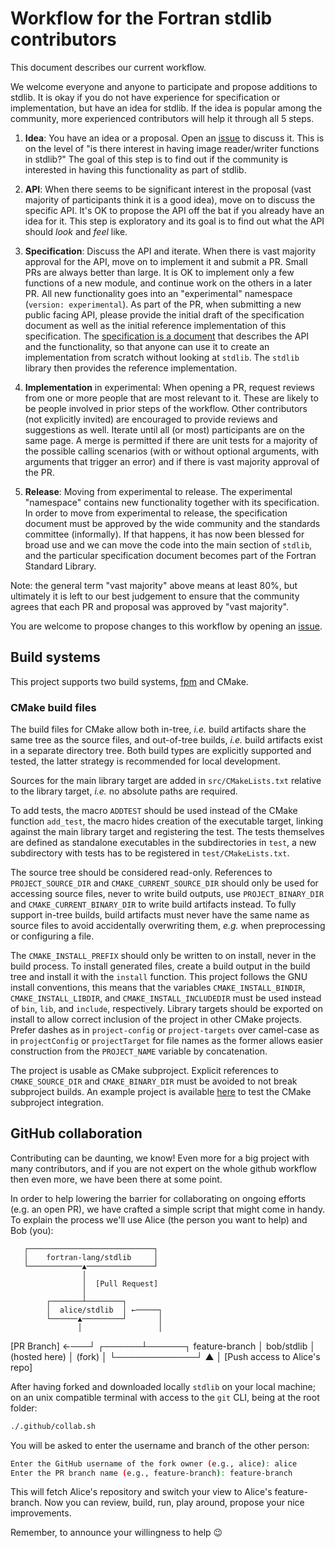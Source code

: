 # Workflow for the Fortran stdlib contributors

This document describes our current workflow.

We welcome everyone and anyone to participate and propose additions to stdlib.
It is okay if you do not have experience for specification or implementation,
but have an idea for stdlib. If the idea is popular among the community, more
experienced contributors will help it through all 5 steps.


1. **Idea**: You have an idea or a proposal. Open an
   [issue](https://github.com/fortran-lang/stdlib/issues) to discuss it. This
   is on the level of "is there interest in having image reader/writer
   functions in stdlib?" The goal of this step is to find out if the community
   is interested in having this functionality as part of stdlib.

2. **API**: When there seems to be significant interest in the proposal (vast
   majority of participants think it is a good idea), move on to discuss the
   specific API. It's OK to propose the API off the bat if you already have an
   idea for it. This step is exploratory and its goal is to find out what the
   API should *look* and *feel* like.

3. **Specification**: Discuss the API and iterate. When there is vast majority
   approval for the API, move on to implement it and submit a PR. Small PRs are
   always better than large.  It is OK to implement only a few functions of a
   new module, and continue work on the others in a later PR. All new
   functionality goes into an "experimental" namespace
   (`version: experimental`). As part of the PR, when submitting a new
   public facing API, please provide the initial draft of the specification
   document as well as the initial reference implementation of this
   specification.  The
   [specification is a document](https://stdlib.fortran-lang.org/page/specs/index.html)
   that describes the API and
   the functionality, so that anyone can use it to create an implementation
   from scratch without looking at `stdlib`. The `stdlib` library then provides
   the reference implementation.

4. **Implementation** in experimental: When opening a PR, request reviews from
   one or more people that are most relevant to it. These are likely to be
   people involved in prior steps of the workflow. Other contributors (not
   explicitly invited) are encouraged to provide reviews and suggestions as
   well. Iterate until all (or most) participants are on the same page.
   A merge is permitted if there are unit tests for a majority of the possible
   calling scenarios (with or without optional arguments, with arguments that
   trigger an error) and if there is vast majority approval of the PR.

5. **Release**: Moving from experimental to release. The experimental
   "namespace" contains new functionality together with its specification. In
   order to move from experimental to release, the specification document must
   be approved by the wide community and the standards committee (informally).
   If that happens, it has now been blessed for broad use and we can move the
   code into the main section of `stdlib`, and the particular specification
   document becomes part of the Fortran Standard Library.


Note: the general term "vast majority" above means at least 80%, but ultimately
it is left to our best judgement to ensure that the community agrees that each
PR and proposal was approved by "vast majority".

You are welcome to propose changes to this workflow by opening an
[issue](https://github.com/fortran-lang/stdlib/issues).


## Build systems

This project supports two build systems,
[fpm](https://github.com/fortran-lang/fpm) and CMake.

### CMake build files

The build files for CMake allow both in-tree, *i.e.* build artifacts share
the same tree as the source files, and out-of-tree builds, *i.e.* build artifacts
exist in a separate directory tree.
Both build types are explicitly supported and tested, the latter strategy
is recommended for local development.

Sources for the main library target are added in ``src/CMakeLists.txt``
relative to the library target, *i.e.* no absolute paths are required.

To add tests, the macro ``ADDTEST`` should be used instead of the CMake function
``add_test``, the macro hides creation of the executable target, linking against the 
main library target and registering the test.
The tests themselves are defined as standalone executables in the subdirectories
in ``test``, a new subdirectory with tests has to be registered in
``test/CMakeLists.txt``.

The source tree should be considered read-only. References to ``PROJECT_SOURCE_DIR``
and ``CMAKE_CURRENT_SOURCE_DIR`` should only be used for accessing source files,
never to write build outputs, use ``PROJECT_BINARY_DIR`` and ``CMAKE_CURRENT_BINARY_DIR``
to write build artifacts instead.
To fully support in-tree builds, build artifacts must never have the same name as
source files to avoid accidentally overwriting them, *e.g.* when preprocessing or
configuring a file.

The ``CMAKE_INSTALL_PREFIX`` should only be written to on install, never in the build
process. To install generated files, create a build output in the build tree and
install it with the ``install`` function.
This project follows the GNU install conventions, this means that the variables
``CMAKE_INSTALL_BINDIR``, ``CMAKE_INSTALL_LIBDIR``, and ``CMAKE_INSTALL_INCLUDEDIR``
must be used instead of ``bin``, ``lib``, and ``include``, respectively.
Library targets should be exported on install to allow correct inclusion of the
project in other CMake projects.
Prefer dashes as in ``project-config`` or ``project-targets`` over camel-case as in
``projectConfig`` or ``projectTarget`` for file names as the former allows easier
construction from the ``PROJECT_NAME`` variable by concatenation.

The project is usable as CMake subproject. Explicit references to
``CMAKE_SOURCE_DIR`` and ``CMAKE_BINARY_DIR`` must be avoided to not
break subproject builds.
An example project is available [here](https://github.com/fortran-lang/stdlib-cmake-example)
to test the CMake subproject integration.

## GitHub collaboration

Contributing can be daunting, we know! Even more for a big project with many contributors, and if you are not expert on the whole github workflow then even more, we have been there at some point.

In order to help lowering the barrier for collaborating on ongoing efforts (e.g. an open PR), we have crafted a simple script that might come in handy. To explain the process we'll use Alice (the person you want to help) and Bob (you):

       ┌────────────────────────────┐
       │    fortran-lang/stdlib     │
       └────────────▲───────────────┘
                    │
                    │  [Pull Request]
                    │
            ┌───────┴────────┐
            │  alice/stdlib  │ ←─────┐
            └──────▲─────────┘       │
                   │                 │
   [PR Branch] ←───┘          ┌──────┴──────┐
   feature-branch             │  bob/stdlib │
   (hosted here)              │    (fork)   │
                              └─────────────┘
                                     ▲
                                     │
                       [Push access to Alice's repo]

After having forked and downloaded locally `stdlib` on your local machine; on an unix compatible terminal with access to the `git` CLI, being at the root folder: 
```sh
./.github/collab.sh
```
You will be asked to enter the username and branch of the other person:
```bash
Enter the GitHub username of the fork owner (e.g., alice): alice
Enter the PR branch name (e.g., feature-branch): feature-branch
```
This will fetch Alice's repository and switch your view to Alice's feature-branch. Now you can review, build, run, play around, propose your nice improvements.

Remember, to announce your willingness to help 😉
